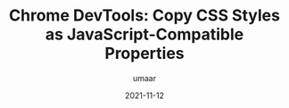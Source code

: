 ---
author: umaar
date: 2021-11-12
permalink: false
tags:
  - user-agents
  - tooling
  - css
  - javascript
target_url: https://umaar.com/dev-tips/249-copy-css-as-js/
title: "Chrome DevTools: Copy CSS Styles as JavaScript-Compatible Properties"
---